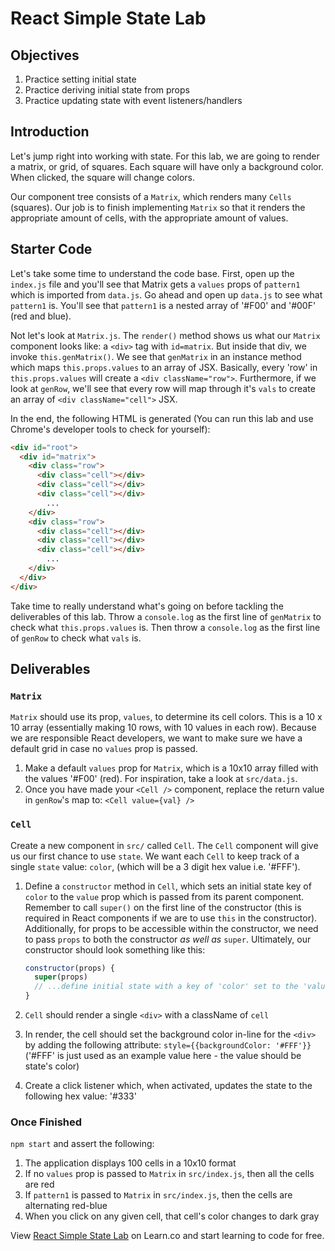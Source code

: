 # React Simple State Lab

## Objectives

1. Practice setting initial state
2. Practice deriving initial state from props
3. Practice updating state with event listeners/handlers

## Introduction

Let's jump right into working with state. For this lab, we are going to render a
matrix, or grid, of squares. Each square will have only a background color. When
clicked, the square will change colors.

Our component tree consists of a `Matrix`, which renders many `Cells` (squares).
Our job is to finish implementing `Matrix` so that it renders the appropriate
amount of cells, with the appropriate amount of values.

## Starter Code

Let's take some time to understand the code base. First, open up the `index.js` file and you'll see that Matrix gets a `values` props of `pattern1` which is imported from `data.js`. Go ahead and open up `data.js` to see what `pattern1` is. You'll see that `pattern1` is a nested array of '#F00' and '#00F' (red and blue).

Not let's look at `Matrix.js`. The `render()` method shows us what our `Matrix` component looks like: a `<div>` tag with `id=matrix`. But inside that div, we invoke `this.genMatrix()`. We see that `genMatrix` in an instance method which maps `this.props.values` to an array of JSX. Basically, every 'row' in `this.props.values` will create a `<div className="row">`. Furthermore,
if we look at `genRow`, we'll see that every row will map through it's `vals` to create an array of `<div className="cell">` JSX.

In the end, the following HTML is generated (You can run this lab and use Chrome's developer tools to check for yourself):
```html
<div id="root">
  <div id="matrix">
    <div class="row">
      <div class="cell"></div>
      <div class="cell"></div>
      <div class="cell"></div>
        ...
    </div>
    <div class="row">
      <div class="cell"></div>
      <div class="cell"></div>
      <div class="cell"></div>
        ...
    </div>
  </div>
</div>
```

Take time to really understand what's going on before tackling the deliverables of this lab. Throw a `console.log` as the first line of `genMatrix` to check what `this.props.values` is. Then throw a `console.log` as the first line of `genRow` to check what `vals` is.

## Deliverables

### `Matrix`

`Matrix` should use its prop, `values`, to determine its cell colors. This is a 10 x 10
array (essentially making 10 rows, with 10 values in each row). Because we are
responsible React developers, we want to make sure we have a default grid in
case no `values` prop is passed.

1. Make a default `values` prop for `Matrix`, which is a 10x10 array filled with
   the values '#F00' (red). For inspiration, take a look at `src/data.js`.
2. Once you have made your `<Cell />` component, replace the return value in
   `genRow`'s map to: `<Cell value={val} />`

### `Cell`

Create a new component in `src/` called `Cell`. The `Cell` component will give
us our first chance to use `state`. We want each `Cell` to keep track of a
single `state` value: `color`, (which will be a 3 digit hex value i.e. '#FFF').

1. Define a `constructor` method in `Cell`, which sets an initial state key of
   `color` to the `value` prop which is passed from its parent component.
   Remember to call `super()` on the first line of the constructor (this is
   required in React components if we are to use `this` in the constructor).
   Additionally, for props to be accessible within the constructor, we need to
   pass `props` to both the constructor _as well as_ `super`. Ultimately, our
   constructor should look something like this:

    ```js
    constructor(props) {
      super(props)
      // ...define initial state with a key of 'color' set to the 'value' prop
    }
    ```

2. `Cell` should render a single `<div>` with a className of `cell`
3. In render, the cell should set the background color in-line for the `<div>`
   by adding the following attribute: `style={{backgroundColor: '#FFF'}}`
   ('#FFF' is just used as an example value here - the value should be state's
   color)
4. Create a click listener which, when activated, updates the state to the
   following hex value: '#333'

### Once Finished

`npm start` and assert the following:

1. The application displays 100 cells in a 10x10 format
2. If no `values` prop is passed to `Matrix` in `src/index.js`, then all the
   cells are red
3. If `pattern1` is passed to `Matrix` in `src/index.js`, then the cells are
   alternating red-blue
4. When you click on any given cell, that cell's color changes to dark gray


<p class='util--hide'>View <a href='https://learn.co/lessons/react-simple-state-lab'>React Simple State Lab</a> on Learn.co and start learning to code for free.</p>
